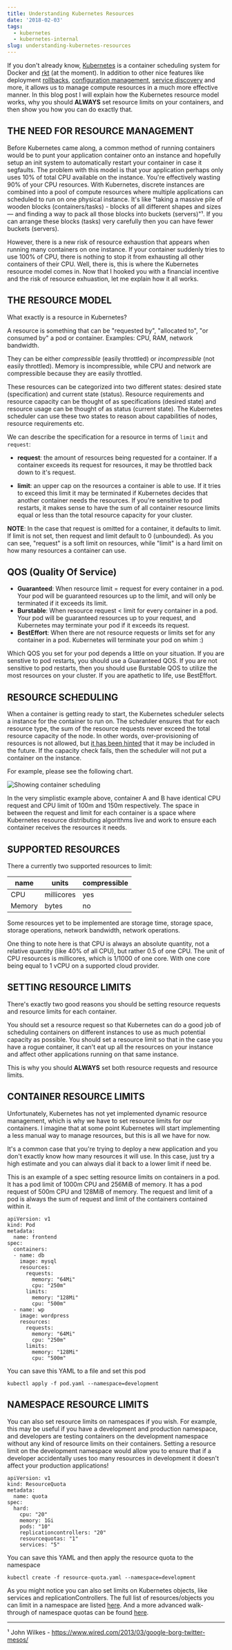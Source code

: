 ```yaml
---
title: Understanding Kubernetes Resources
date: '2018-02-03'
tags:
  - kubernetes
  - kubernetes-internal
slug: understanding-kubernetes-resources
---
```


If you don't already know, [Kubernetes](https://kubernetes.io/) is a container scheduling system for Docker
and [rkt](https://coreos.com/rkt/) (at the moment). In addition to other nice features like deployment [rollbacks](https://kubernetes.io/docs/concepts/workloads/controllers/deployment/#rollback-to),
[configuration management](https://kubernetes.io/docs/tasks/configure-pod-container/configure-pod-configmap/), [service discovery](https://kubernetes.io/docs/concepts/services-networking/dns-pod-service/) and more, it allows us to manage compute
resources in a much more effective manner. In this blog post I will explain how the
Kubernetes resource model works, why you should **ALWAYS** set resource limits on your
containers, and then show you how you can do exactly that.

## THE NEED FOR RESOURCE MANAGEMENT

Before Kubernetes came along, a common method of running containers would be to punt your application container onto an instance and hopefully setup an init system to automatically restart your container in case it segfaults. The problem with this model is that your application perhaps only uses 10% of total CPU available on the instance. You're effectively wasting 90% of your CPU resources. With Kubernetes, discrete instances are combined into a pool of compute resources where multiple applications can scheduled to run on one physical instance. It's like "taking a massive pile of wooden blocks (containers/tasks) - blocks of all different shapes and sizes — and finding a way to pack all those blocks into buckets (servers)"¹. If you can arrange these blocks (tasks) very carefully then you can have fewer buckets (servers).

However, there is a new risk of resource exhaustion that appears when running many containers on one instance. If your container suddenly tries to use 100% of CPU, there is nothing to stop it from exhausting all other containers of their CPU. Well, there is, this is where the Kubernetes resource model comes in. Now that I hooked you with a financial incentive and the risk of resource exhuastion, let me explain how it all works.

## THE RESOURCE MODEL

What exactly is a resource in Kubernetes?

A resource is something that can be "requested by", "allocated to", "or consumed by" a pod or container.
Examples: CPU, RAM, network bandwidth.

They can be either _compressible_ (easily throttled) or _incompressible_ (not easily throttled). Memory is incompressible, while CPU and network are compressible because they are easily throttled.

These resources can be categorized into two different states: desired state (specification) and current state (status). Resource requirements and resource capacity can be thought of as specifications (desired state) and resource usage can be thought of as status (current state). The Kubernetes scheduler can use these two states to reason about capabilities of nodes, resource requirements etc.

We can describe the specification for a resource in terms of `limit` and `request`:

- **request**: the amount of resources being requested for a container. If a container exceeds its request for resources, it may be throttled back down to it's request.

- **limit**: an upper cap on the resources a container is able to use. If it tries to exceed this limit it may be terminated if Kubernetes decides that another container needs the resources. If you're sensitive to pod restarts, it makes sense to have the sum of all container resource limits equal or less than the total resource capacity for your cluster.

**NOTE**: In the case that request is omitted for a container, it defaults to limit. If limit is not set, then request and limit default to 0 (unbounded). As you can see, "request" is a soft limit on resources, while "limit" is a hard limit on how many resources a container can use.

## QOS (Quality Of Service)

- **Guaranteed**: When resource limit = request for every container in a pod. Your pod will be guaranteed resources up to the limit, and will only be terminated if it exceeds its limit.
- **Burstable**: When resource request < limit for every container in a pod. Your pod will be guaranteed resources up to your request, and Kubernetes may terminate your pod if it exceeds its request.
- **BestEffort**: When there are not resource requests or limits set for any container in a pod. Kubernetes will terminate your pod on whim :)

Which QOS you set for your pod depends a little on your situation. If you are senstive to pod restarts, you should use a Guaranteed QOS. If you are not sensitive to pod restarts, then you should use Burstable QOS to utilize the most resources on your cluster. If you are apathetic to life, use BestEffort.

## RESOURCE SCHEDULING

When a container is getting ready to start, the Kubernetes scheduler selects a instance for the container to run on. The scheduler ensures that for each resource type, the sum of the resource requests never exceed the total resource capacity of the node. In other words, over-provisioning of resources is not allowed, but [it has been hinted](https://github.com/kubernetes/kubernetes/blame/f448f24c7368c7676e9760f247a1f1be87480c64/docs/design/resources.md#L33-L34) that it may be included in the future. If the capacity check fails, then the scheduler will not put a container on the instance.

For example, please see the following chart.

<p><img src="https://www.noqcks.io/img/resource-allocation.jpg" alt="Showing container scheduling"></p>

In the very simplistic example above, container A and B have identical CPU request and CPU limit of 100m and 150m respectively. The space in between the request and limit for each container is a space where Kubernetes resource distributing algorithms live and work to ensure each container receives the resources it needs.

## SUPPORTED RESOURCES

There a currently two supported resources to limit:

| name | units | compressible |
| ---------- | ---- | -------- |
| CPU | millicores | yes|
| Memory | bytes | no |

Some resources yet to be implemented are storage time, storage space, storage operations, network bandwidth, network operations.

One thing to note here is that CPU is always an absolute quantity, not a relative quantity (like 40% of all CPU), but rather 0.5 of one CPU. The unit of CPU resources is millicores, which is 1/1000 of one core. With one core being equal to 1 vCPU on a supported cloud provider.

## SETTING RESOURCE LIMITS

There's exactly two good reasons you should be setting resource requests and resource limits for each container.

You should set a resource request so that Kubernetes can do a good job of scheduling containers on different instances to use as much potential capacity as possible. You should set a resource limit so that in the case you have a rogue container, it can't eat up all the resources on your instance and affect other applications running on that same instance.

This is why you should **ALWAYS** set both resource requests and resource limits.

## CONTAINER RESOURCE LIMITS

Unfortunately, Kubernetes has not yet implemented dynamic resource management, which is why we have to set resource limits for our containers. I imagine that at some point Kubernetes will start implementing a less manual way to manage resources, but this is all we have for now.

It's a common case that you're trying to deploy a new application and you don't exactly know how many resources it will use. In this case, just try a high estimate and you can always dial it back to a lower limit if need be.

This is an example of a spec setting resource limits on containers in a pod. It has a pod limit of 1000m CPU and 256MiB of memory. It has a pod request of 500m CPU and 128MiB of memory. The request and limit of a pod is always the sum of request and limit of the containers contained within it.

```
apiVersion: v1
kind: Pod
metadata:
  name: frontend
spec:
  containers:
  - name: db
    image: mysql
    resources:
      requests:
        memory: "64Mi"
        cpu: "250m"
      limits:
        memory: "128Mi"
        cpu: "500m"
  - name: wp
    image: wordpress
    resources:
      requests:
        memory: "64Mi"
        cpu: "250m"
      limits:
        memory: "128Mi"
        cpu: "500m"
```

You can save this YAML to a file and set this pod

```
kubectl apply -f pod.yaml --namespace=development
```

## NAMESPACE RESOURCE LIMITS

You can also set resource limits on namespaces if you wish. For example, this may be useful if you have a development and production namespace, and developers are testing containers on the development namespace without any kind of resource limits on their containers. Setting a resource limit on the development namespace would allow you to ensure that if a developer accidentally uses too many resources in development it doesn't affect your production applications!

```
apiVersion: v1
kind: ResourceQuota
metadata:
  name: quota
spec:
  hard:
    cpu: "20"
    memory: 1Gi
    pods: "10"
    replicationcontrollers: "20"
    resourcequotas: "1"
    services: "5"
```

You can save this YAML and then apply the resource quota to the namespace

```
kubectl create -f resource-quota.yaml --namespace=development
```

As you might notice you can also set limits on Kubernetes objects, like services and replicationControllers. The full list of resources/objects you can limit in a namespace are listed [here](http://kubernetes.io/docs/admin/resourcequota/). And a more advanced walk-through of namespace quotas can be found [here](https://kubernetes.io/docs/concepts/policy/resource-quotas/).

---
¹ John Wilkes - https://www.wired.com/2013/03/google-borg-twitter-mesos/

